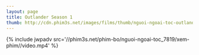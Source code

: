 ```yaml
---
layout: page
title: Outlander Season 1
thumb: http://cdn.phim3s.net/images/films/thumb/nguoi-ngoai-toc-outlander-season-1-2014.jpg
---
```

{% include jwpadv src='//phim3s.net/phim-bo/nguoi-ngoai-toc_7819/xem-phim//video.mp4' %}